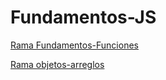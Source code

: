 # Fundamentos-JS

[Rama Fundamentos-Funciones](https://github.com/tu-usuario/tu-repositorio/tree/Funfamentos-Funciones)

[Rama objetos-arreglos](https://github.com/tu-usuario/tu-repositorio/tree/objetos-arreglos)
